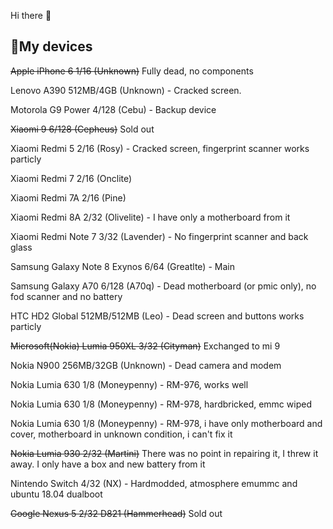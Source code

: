 Hi there 👋

## 📱My devices

~~Apple iPhone 6 1/16 (Unknown)~~ Fully dead, no components

Lenovo A390 512MB/4GB (Unknown) - Cracked screen.

Motorola G9 Power 4/128 (Cebu) - Backup device

~~Xiaomi 9 6/128 (Cepheus)~~ Sold out

Xiaomi Redmi 5 2/16 (Rosy) - Cracked screen, fingerprint scanner works particly

Xiaomi Redmi 7 2/16 (Onclite) 

Xiaomi Redmi 7A 2/16 (Pine) 

Xiaomi Redmi 8A 2/32 (Olivelite) - I have only a motherboard from it

Xiaomi Redmi Note 7 3/32 (Lavender) - No fingerprint scanner and back glass

Samsung Galaxy Note 8 Exynos 6/64 (Greatlte) - Main

Samsung Galaxy A70 6/128 (A70q) - Dead motherboard (or pmic only), no fod scanner and no battery

HTC HD2 Global 512MB/512MB (Leo) - Dead screen and buttons works particly

~~Microsoft(Nokia) Lumia 950XL 3/32 (Cityman)~~ Exchanged to mi 9 

Nokia N900 256MB/32GB (Unknown) - Dead camera and modem

Nokia Lumia 630 1/8 (Moneypenny) - RM-976, works well

Nokia Lumia 630 1/8 (Moneypenny) - RM-978, hardbricked, emmc wiped

Nokia Lumia 630 1/8 (Moneypenny) - RM-978, i have only motherboard and cover, motherboard in unknown condition, i can't fix it

~~Nokia Lumia 930 2/32 (Martini)~~  There was no point in repairing it, I threw it away. I only have a box and new battery from it

Nintendo Switch 4/32 (NX) - Hardmodded, atmosphere emummc and ubuntu 18.04 dualboot

~~Google Nexus 5 2/32 D821 (Hammerhead)~~ Sold out
